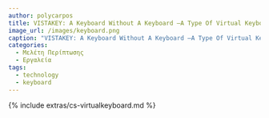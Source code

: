 ```yaml
---
author: polycarpos
title: VISTAKEY: A Keyboard Without A Keyboard –A Type Of Virtual Keyboard
image_url: /images/keyboard.png
caption: "VISTAKEY: A Keyboard Without A Keyboard –A Type Of Virtual Keyboard"
categories:
  - Μελέτη Περίπτωσης
  - Εργαλεία
tags:
  - technology
  - keyboard
---
```


{% include extras/cs-virtualkeyboard.md %}
